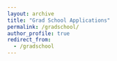 ```yaml
---
layout: archive
title: "Grad School Applications"
permalink: /gradschool/
author_profile: true
redirect_from:
  - /gradschool
---
```


